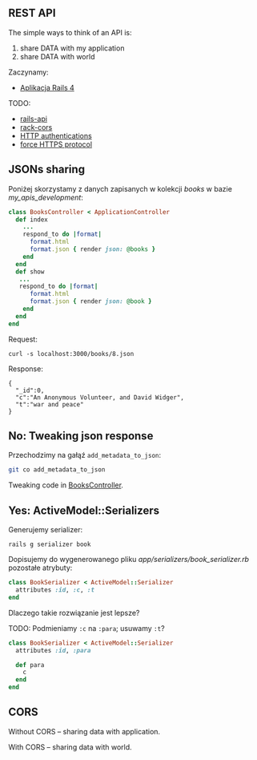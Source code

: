 ## REST API

The simple ways to think of an API is:

1. share DATA with my application
1. share DATA with world

Zaczynamy:

* [Aplikacja Rails 4](Rails4+Mongoid_App.md)

TODO:

* [rails-api](https://github.com/rails-api/rails-api)
* [rack-cors](https://github.com/cyu/rack-cors)
* [HTTP authentications](http://guides.rubyonrails.org/action_controller_overview.html#http-authentications)
* [force HTTPS protocol](http://guides.rubyonrails.org/action_controller_overview.html#force-https-protocol)


## JSONs sharing

Poniżej skorzystamy z danych zapisanych w kolekcji
*books* w bazie *my_apis_development*:

```ruby
class BooksController < ApplicationController
  def index
    ...
    respond_to do |format|
      format.html
      format.json { render json: @books }
    end
  end
  def show
   ...
   respond_to do |format|
      format.html
      format.json { render json: @book }
    end
  end
end
```

Request:
```
curl -s localhost:3000/books/8.json
```
Response:
```
{
  "_id":0,
  "c":"An Anonymous Volunteer, and David Widger",
  "t":"war and peace"
}
```

## No: Tweaking json response

Przechodzimy na gałąź `add_metadata_to_json`:

```sh
git co add_metadata_to_json
```

Tweaking code in [BooksController](app/controllers/books_controller.rb).


## Yes: ActiveModel::Serializers

Generujemy serializer:

```
rails g serializer book
```

Dopisujemy do wygenerowanego pliku *app/serializers/book_serializer.rb*
pozostałe atrybuty:

```ruby
class BookSerializer < ActiveModel::Serializer
  attributes :id, :c, :t
end
```

Dlaczego takie rozwiązanie jest lepsze?

TODO: Podmieniamy `:c` na `:para`; usuwamy `:t`?

```ruby
class BookSerializer < ActiveModel::Serializer
  attributes :id, :para

  def para
    c
  end
end
```


## CORS

Without CORS – sharing data with application.

With CORS – sharing data with world.
